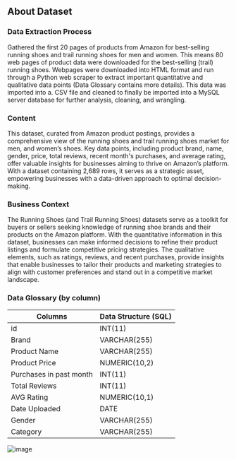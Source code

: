 ## About Dataset

### Data Extraction Process

Gathered the first 20 pages of products from Amazon for best-selling running shoes and trail running shoes for men and women. This means 80 web pages of product data were downloaded for the best-selling (trail) running shoes. Webpages were downloaded into HTML format and run through a Python web scraper to extract important quantitative and qualitative data points (Data Glossary contains more details). This data was imported into a. CSV file and cleaned to finally be imported into a MySQL server database for further analysis, cleaning, and wrangling. 

### **Content**

This dataset, curated from Amazon product postings, provides a comprehensive view of the running shoes and trail running shoes market for men, and women’s shoes. Key data points, including product brand, name, gender, price, total reviews, recent month's purchases, and average rating, offer valuable insights for businesses aiming to thrive on Amazon’s platform. With a dataset containing 2,689 rows, it serves as a strategic asset, empowering businesses with a data-driven approach to optimal decision-making.

### **Business Context**

The Running Shoes (and Trail Running Shoes) datasets serve as a toolkit for buyers or sellers seeking knowledge of running shoe brands and their products on the Amazon platform. With the quantitative information in this dataset, businesses can make informed decisions to refine their product listings and formulate competitive pricing strategies. The qualitative elements, such as ratings, reviews, and recent purchases, provide insights that enable businesses to tailor their products and marketing strategies to align with customer preferences and stand out in a competitive market landscape.

### Data Glossary (by column)

| Columns | Data Structure (SQL) |
| --- | --- |
| id | INT(11) |
| Brand | VARCHAR(255) |
| Product Name | VARCHAR(255) |
| Product Price | NUMERIC(10,2) |
| Purchases in past month | INT(11) |
| Total Reviews | INT(11) |
| AVG Rating | NUMERIC(10,1) |
| Date Uploaded | DATE |
| Gender | VARCHAR(255) |
| Category | VARCHAR(255) |


![image](https://github.com/Sollj/Amazon-Running-Shoe-Products/assets/107280952/aee48563-8f79-43df-8d6a-ab5ea6983c19)

